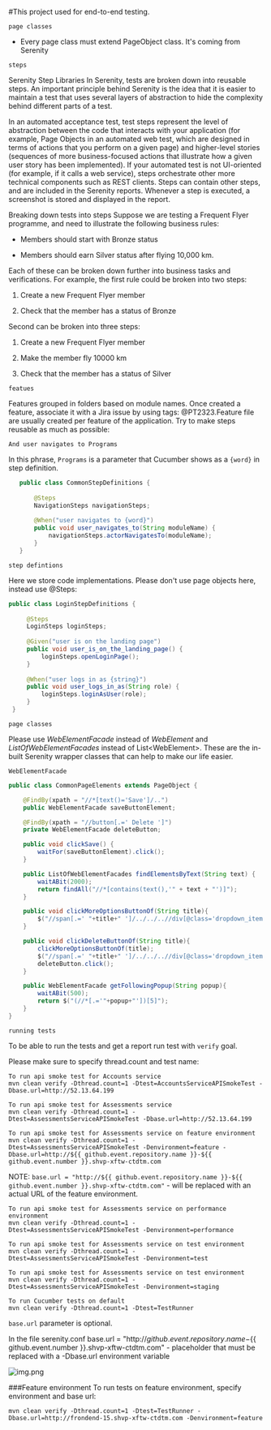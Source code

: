 #This project used for end-to-end testing.


`page classes`
- Every page class must extend PageObject class. It's coming from Serenity

`steps`

Serenity Step Libraries
In Serenity, tests are broken down into reusable steps. An important principle behind Serenity is the idea that it is easier to maintain a test that uses several layers of abstraction to hide the complexity behind different parts of a test.

In an automated acceptance test, test steps represent the level of abstraction between the code that interacts with your application (for example, Page Objects in an automated web test, which are designed in terms of actions that you perform on a given page) and higher-level stories (sequences of more business-focused actions that illustrate how a given user story has been implemented). If your automated test is not UI-oriented (for example, if it calls a web service), steps orchestrate other more technical components such as REST clients. Steps can contain other steps, and are included in the Serenity reports. Whenever a step is executed, a screenshot is stored and displayed in the report.

Breaking down tests into steps
Suppose we are testing a Frequent Flyer programme, and need to illustrate the following business rules:

- Members should start with Bronze status

- Members should earn Silver status after flying 10,000 km.

Each of these can be broken down further into business tasks and verifications. For example, the first rule could be broken into two steps:

1. Create a new Frequent Flyer member

2. Check that the member has a status of Bronze

Second can be broken into three steps:

1. Create a new Frequent Flyer member

2. Make the member fly 10000 km

3. Check that the member has a status of Silver

`featues`

Features grouped in folders based on module names. Once created a feature, associate it with a Jira issue by using tags: @PT2323.Feature file are usually created per feature of the application.
Try to make steps reusable as much as possible:

    And user navigates to Programs

In this phrase, `Programs` is a parameter that Cucumber shows as a `{word}` in step definition.

```java
   public class CommonStepDefinitions {
   
       @Steps
       NavigationSteps navigationSteps;
   
       @When("user navigates to {word}")
       public void user_navigates_to(String moduleName) {
           navigationSteps.actorNavigatesTo(moduleName);
       }
   }
```

`step defintions`

Here we store code implementations. Please don't use page objects here, instead use @Steps:
```java
public class LoginStepDefinitions {
 
     @Steps
     LoginSteps loginSteps;
 
     @Given("user is on the landing page")
     public void user_is_on_the_landing_page() {
         loginSteps.openLoginPage();
     }
 
     @When("user logs in as {string}")
     public void user_logs_in_as(String role) {
         loginSteps.loginAsUser(role);
     }
 }
```
`page classes`

Please use *WebElementFacade* instead of *WebElement* and *ListOfWebElementFacades* instead of List\<WebElement\>. 
These are the in-built Serenity wrapper classes that can help to make our life easier.
 
`WebElementFacade`
```java
public class CommonPageElements extends PageObject {

    @FindBy(xpath = "//*[text()='Save']/..")
    public WebElementFacade saveButtonElement;

    @FindBy(xpath = "//button[.=' Delete ']")
    private WebElementFacade deleteButton;

    public void clickSave() {
        waitFor(saveButtonElement).click();
    }

    public ListOfWebElementFacades findElementsByText(String text) {
        waitABit(2000);
        return findAll("//*[contains(text(),'" + text + "')]");
    }

    public void clickMoreOptionsButtonOf(String title){
        $("//span[.=' "+title+" ']/../../..//div[@class='dropdown_item display-inline-block position-relative']").click();
    }

    public void clickDeleteButtonOf(String title){
        clickMoreOptionsButtonOf(title);
        $("//span[.=' "+title+" ']/../../..//div[@class='dropdown_item display-inline-block position-relative open']//span[.='Delete']/..").click();
        deleteButton.click();
    }

    public WebElementFacade getFollowingPopup(String popup){
        waitABit(500);
        return $("(//*[.='"+popup+"'])[5]");
    }
}
```
`running tests`

To be able to run the tests and get a report run test with `verify` goal.

Please make sure to specify thread.count and test name:

```shell
To run api smoke test for Accounts service
mvn clean verify -Dthread.count=1 -Dtest=AccountsServiceAPISmokeTest -Dbase.url=http://52.13.64.199

To run api smoke test for Assessments service
mvn clean verify -Dthread.count=1 -Dtest=AssessmentsServiceAPISmokeTest -Dbase.url=http://52.13.64.199

To run api smoke test for Assessments service on feature environment
mvn clean verify -Dthread.count=1 -Dtest=AssessmentsServiceAPISmokeTest -Denvironment=feature -Dbase.url=http://${{ github.event.repository.name }}-${{ github.event.number }}.shvp-xftw-ctdtm.com
```
NOTE:  `base.url = "http://${{ github.event.repository.name }}-${{ github.event.number }}.shvp-xftw-ctdtm.com"`  - will be replaced with an actual URL of the feature environment.

```shell
To run api smoke test for Assessments service on performance environment
mvn clean verify -Dthread.count=1 -Dtest=AssessmentsServiceAPISmokeTest -Denvironment=performance

To run api smoke test for Assessments service on test environment
mvn clean verify -Dthread.count=1 -Dtest=AssessmentsServiceAPISmokeTest -Denvironment=test

To run api smoke test for Assessments service on test environment
mvn clean verify -Dthread.count=1 -Dtest=AssessmentsServiceAPISmokeTest -Denvironment=staging

To run Cucumber tests on default
mvn clean verify -Dthread.count=1 -Dtest=TestRunner
```

 `base.url` parameter is optional.

In the file serenity.conf base.url = "http://${{ github.event.repository.name }}-${{ github.event.number }}.shvp-xftw-ctdtm.com" - placeholder that must be replaced with a -Dbase.url environment variable

![img.png](.github/img.png)

###Feature environment
To run tests on feature environment, specify environment and base url:

```shell
mvn clean verify -Dthread.count=1 -Dtest=TestRunner -Dbase.url=http://frondend-15.shvp-xftw-ctdtm.com -Denvironment=feature
```
